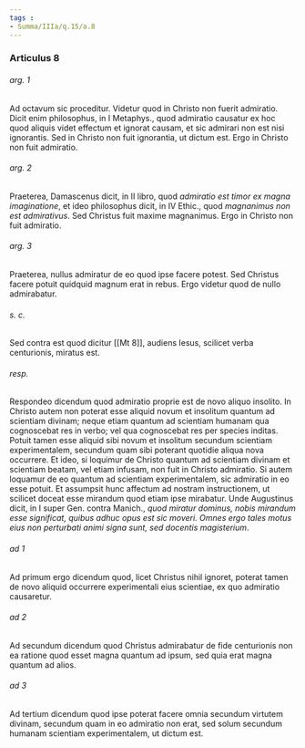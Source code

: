 ```yaml
---
tags : 
- Summa/IIIa/q.15/a.8
---
```


### Articulus 8

###### arg. 1
Ad octavum sic proceditur. Videtur quod in Christo non fuerit admiratio. Dicit enim philosophus, in I Metaphys., quod admiratio causatur ex hoc quod aliquis videt effectum et ignorat causam, et sic admirari non est nisi ignorantis. Sed in Christo non fuit ignorantia, ut dictum est. Ergo in Christo non fuit admiratio.

###### arg. 2
Praeterea, Damascenus dicit, in II libro, quod *admiratio est timor ex magna imaginatione*, et ideo philosophus dicit, in IV Ethic., quod *magnanimus non est admirativus*. Sed Christus fuit maxime magnanimus. Ergo in Christo non fuit admiratio.

###### arg. 3
Praeterea, nullus admiratur de eo quod ipse facere potest. Sed Christus facere potuit quidquid magnum erat in rebus. Ergo videtur quod de nullo admirabatur.

###### s. c.
Sed contra est quod dicitur [[Mt 8]], audiens Iesus, scilicet verba centurionis, miratus est.

###### resp.
Respondeo dicendum quod admiratio proprie est de novo aliquo insolito. In Christo autem non poterat esse aliquid novum et insolitum quantum ad scientiam divinam; neque etiam quantum ad scientiam humanam qua cognoscebat res in verbo; vel qua cognoscebat res per species inditas. Potuit tamen esse aliquid sibi novum et insolitum secundum scientiam experimentalem, secundum quam sibi poterant quotidie aliqua nova occurrere. Et ideo, si loquimur de Christo quantum ad scientiam divinam et scientiam beatam, vel etiam infusam, non fuit in Christo admiratio. Si autem loquamur de eo quantum ad scientiam experimentalem, sic admiratio in eo esse potuit. Et assumpsit hunc affectum ad nostram instructionem, ut scilicet doceat esse mirandum quod etiam ipse mirabatur. Unde Augustinus dicit, in I super Gen. contra Manich., *quod miratur dominus, nobis mirandum esse significat, quibus adhuc opus est sic moveri. Omnes ergo tales motus eius non perturbati animi signa sunt, sed docentis magisterium*.

###### ad 1
Ad primum ergo dicendum quod, licet Christus nihil ignoret, poterat tamen de novo aliquid occurrere experimentali eius scientiae, ex quo admiratio causaretur.

###### ad 2
Ad secundum dicendum quod Christus admirabatur de fide centurionis non ea ratione quod esset magna quantum ad ipsum, sed quia erat magna quantum ad alios.

###### ad 3
Ad tertium dicendum quod ipse poterat facere omnia secundum virtutem divinam, secundum quam in eo admiratio non erat, sed solum secundum humanam scientiam experimentalem, ut dictum est.


